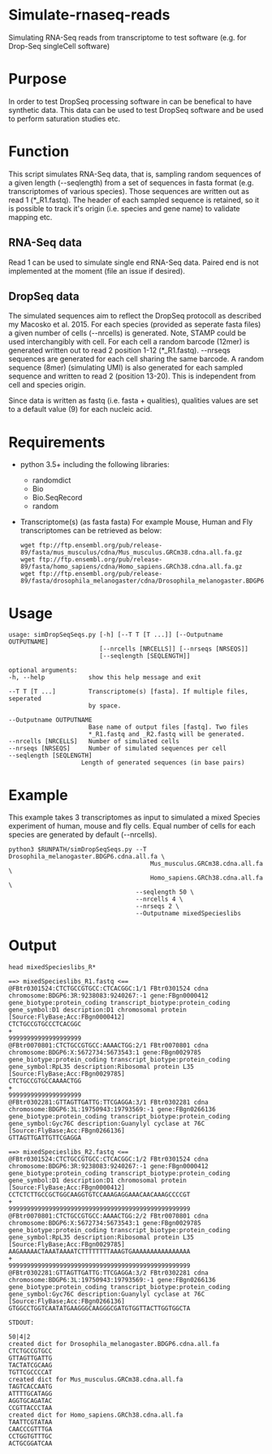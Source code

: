 # Simulate-rnaseq-reads
Simulating RNA-Seq reads from transcriptome to test software (e.g. for Drop-Seq singleCell software) 

# Purpose

In order to test DropSeq processing software in can be benefical to have synthetic data.
This data can be used to test DropSeq software and be used to perform saturation studies etc.

# Function

This script simulates RNA-Seq data, that is, sampling random sequences of a given length (--seqlength) from 
a set of sequences in fasta format (e.g. transcriptomes of various species).
Those sequences are written out as read 1 (*_R1.fastq).
The header of each sampled sequence is retained, so it is possible to track it's origin (i.e. species and gene name) to validate mapping etc.

## RNA-Seq data
Read 1 can be used to simulate single end RNA-Seq data. Paired end is not implemented at the moment (file an issue if desired).

## DropSeq data
The simulated sequences aim to reflect the DropSeq protocoll as described my Macosko et al. 2015.
For each species (provided as seperate fasta files) a given number of cells (--nrcells) is generated. 
Note, STAMP could be used interchangibly with cell. 
For each cell a random barcode (12mer) is generated written out to read 2 position 1-12 (*_R1.fastq). --nrseqs sequences are generated for each cell sharing the same barcode.
A random sequence (8mer) (simulating UMI) is also generated for each sampled sequence and written to read 2 (position 13-20).
This is independent from cell and species origin.

Since data is written as fastq (i.e. fasta + qualities), qualities values are set to a default value (9) for each nucleic acid. 



# Requirements

* python 3.5+ including the following libraries:
  * randomdict
  * Bio
  * Bio.SeqRecord
  * random
* Transcriptome(s) (as fasta fasta)
   For example Mouse, Human and Fly transcriptomes can be retrieved as below:


      wget ftp://ftp.ensembl.org/pub/release-89/fasta/mus_musculus/cdna/Mus_musculus.GRCm38.cdna.all.fa.gz
      wget ftp://ftp.ensembl.org/pub/release-89/fasta/homo_sapiens/cdna/Homo_sapiens.GRCh38.cdna.all.fa.gz
      wget ftp://ftp.ensembl.org/pub/release-89/fasta/drosophila_melanogaster/cdna/Drosophila_melanogaster.BDGP6.cdna.all.fa.gz


# Usage

    usage: simDropSeqSeqs.py [-h] [--T T [T ...]] [--Outputname OUTPUTNAME]
                             [--nrcells [NRCELLS]] [--nrseqs [NRSEQS]]
                             [--seqlength [SEQLENGTH]]

    optional arguments:
    -h, --help            show this help message and exit
  
    --T T [T ...]         Transcriptome(s) [fasta]. If multiple files, seperated
                          by space.
  
    --Outputname OUTPUTNAME
                          Base name of output files [fastq]. Two files
                          *_R1.fastq and _R2.fastq will be generated.
    --nrcells [NRCELLS]   Number of simulated cells
    --nrseqs [NRSEQS]     Number of simulated sequences per cell
    --seqlength [SEQLENGTH]
                        Length of generated sequences (in base pairs)
# Example

This example takes 3 transcriptomes as input to simulated a mixed Species experiment of human, mouse and fly cells.
Equal number of cells for each species are generated by default (--nrcells).

    python3 $RUNPATH/simDropSeqSeqs.py --T Drosophila_melanogaster.BDGP6.cdna.all.fa \
                                           Mus_musculus.GRCm38.cdna.all.fa \
                                           Homo_sapiens.GRCh38.cdna.all.fa \
                                       --seqlength 50 \
                                       --nrcells 4 \
                                       --nrseqs 2 \
                                       --Outputname mixedSpecieslibs

# Output

    head mixedSpecieslibs_R*

    ==> mixedSpecieslibs_R1.fastq <==
    @FBtr0301524:CTCTGCCGTGCC:CTCACGGC:1/1 FBtr0301524 cdna chromosome:BDGP6:3R:9238083:9240267:-1 gene:FBgn0000412 gene_biotype:protein_coding transcript_biotype:protein_coding gene_symbol:D1 description:D1 chromosomal protein [Source:FlyBase;Acc:FBgn0000412]
    CTCTGCCGTGCCCTCACGGC
    +
    99999999999999999999
    @FBtr0070801:CTCTGCCGTGCC:AAAACTGG:2/1 FBtr0070801 cdna chromosome:BDGP6:X:5672734:5673543:1 gene:FBgn0029785 gene_biotype:protein_coding transcript_biotype:protein_coding gene_symbol:RpL35 description:Ribosomal protein L35 [Source:FlyBase;Acc:FBgn0029785]
    CTCTGCCGTGCCAAAACTGG
    +
    99999999999999999999
    @FBtr0302281:GTTAGTTGATTG:TTCGAGGA:3/1 FBtr0302281 cdna chromosome:BDGP6:3L:19750943:19793569:-1 gene:FBgn0266136 gene_biotype:protein_coding transcript_biotype:protein_coding gene_symbol:Gyc76C description:Guanylyl cyclase at 76C [Source:FlyBase;Acc:FBgn0266136]
    GTTAGTTGATTGTTCGAGGA
    
    ==> mixedSpecieslibs_R2.fastq <==
    @FBtr0301524:CTCTGCCGTGCC:CTCACGGC:1/2 FBtr0301524 cdna chromosome:BDGP6:3R:9238083:9240267:-1 gene:FBgn0000412 gene_biotype:protein_coding transcript_biotype:protein_coding gene_symbol:D1 description:D1 chromosomal protein [Source:FlyBase;Acc:FBgn0000412]
    CCTCTCTTGCCGCTGGCAAGGTGTCCAAAGAGGAAACAACAAAGCCCCGT
    +
    99999999999999999999999999999999999999999999999999
    @FBtr0070801:CTCTGCCGTGCC:AAAACTGG:2/2 FBtr0070801 cdna chromosome:BDGP6:X:5672734:5673543:1 gene:FBgn0029785 gene_biotype:protein_coding transcript_biotype:protein_coding gene_symbol:RpL35 description:Ribosomal protein L35 [Source:FlyBase;Acc:FBgn0029785]
    AAGAAAAACTAAATAAAATCTTTTTTTTAAAGTGAAAAAAAAAAAAAAAA
    +
    99999999999999999999999999999999999999999999999999
    @FBtr0302281:GTTAGTTGATTG:TTCGAGGA:3/2 FBtr0302281 cdna chromosome:BDGP6:3L:19750943:19793569:-1 gene:FBgn0266136 gene_biotype:protein_coding transcript_biotype:protein_coding gene_symbol:Gyc76C description:Guanylyl cyclase at 76C [Source:FlyBase;Acc:FBgn0266136]
    GTGGCCTGGTCAATATGAAGGGCAAGGGCGATGTGGTTACTTGGTGGCTA

    STDOUT:

    50|4|2
    created dict for Drosophila_melanogaster.BDGP6.cdna.all.fa
    CTCTGCCGTGCC
    GTTAGTTGATTG
    TACTATCGCAAG
    TGTTCGCCCCAT
    created dict for Mus_musculus.GRCm38.cdna.all.fa
    TAGTCACCAATG
    ATTTTGCATAGG
    AGGTGCAGATAC
    CCGTTACCCTAA
    created dict for Homo_sapiens.GRCh38.cdna.all.fa
    TAATTCGTATAA
    CAACCCGTTTGA
    CCTGGTGTTTGC
    ACTGCGGATCAA

